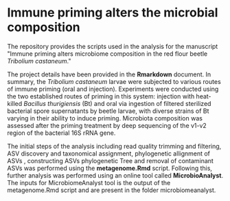 # Immune priming alters the microbial composition

The repository provides the scripts used in the analysis for the manuscript "Immune priming alters microbiome composition in the red flour beetle _Tribolium castaneum_."

The project details have been provided in the **Rmarkdown** document. In summary, the _Tribolium castaneum_ larvae were subjected to various routes of immune priming (oral and injection). Experiments were conducted using the two established routes of priming in this system: injection with heat-killed _Bacillus thurigiensis_ (Bt) and oral via ingestion of filtered sterilized bacterial spore supernatants by beetle larvae, with diverse strains of Bt varying in their ability to induce priming. Microbiota composition was assessed after the priming treatment by deep sequencing of the v1-v2 region of the bacterial 16S rRNA gene. 

The initial steps of the analysis including read quality trimming and filtering, ASV discovery and taxonomical assignment, phylogenetic allignment of ASVs , constructing ASVs phylogenetic Tree and removal of contaminant ASVs was performed using the **metagenome.Rmd** script. Following this, further analysis was performed using an online tool called **MicrobioAnalyst**. The inputs for MicrobiomeAnalyst tool is the output of the metagenome.Rmd script and are present in the folder microbiomeanalyst.

